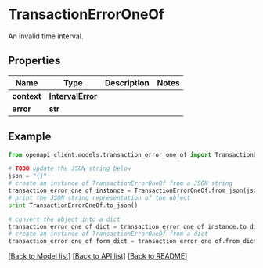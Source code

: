 # TransactionErrorOneOf

An invalid time interval.

## Properties
Name | Type | Description | Notes
------------ | ------------- | ------------- | -------------
**context** | [**IntervalError**](IntervalError.md) |  | 
**error** | **str** |  | 

## Example

```python
from openapi_client.models.transaction_error_one_of import TransactionErrorOneOf

# TODO update the JSON string below
json = "{}"
# create an instance of TransactionErrorOneOf from a JSON string
transaction_error_one_of_instance = TransactionErrorOneOf.from_json(json)
# print the JSON string representation of the object
print TransactionErrorOneOf.to_json()

# convert the object into a dict
transaction_error_one_of_dict = transaction_error_one_of_instance.to_dict()
# create an instance of TransactionErrorOneOf from a dict
transaction_error_one_of_form_dict = transaction_error_one_of.from_dict(transaction_error_one_of_dict)
```
[[Back to Model list]](../README.md#documentation-for-models) [[Back to API list]](../README.md#documentation-for-api-endpoints) [[Back to README]](../README.md)


